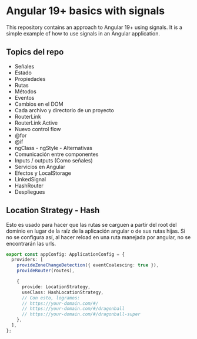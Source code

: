 # Angular 19+ basics with signals

This repository contains an approach to Angular 19+ using signals. It is a simple example of how to use signals in an Angular application.

## Topics del repo

- Señales
- Estado
- Propiedades
- Rutas
- Métodos
- Eventos
- Cambios en el DOM
- Cada archivo y directorio de un proyecto
- RouterLink
- RouterLink Active
- Nuevo control flow
- @for
- @if
- ngClass - ngStyle - Alternativas
- Comunicación entre componentes
- Inputs / outputs (Como señales)
- Servicios en Angular
- Efectos y LocalStorage
- LinkedSignal
- HashRouter
- Despliegues

## Location Strategy - Hash

Esto es usado para hacer que las rutas se carguen a partir del root del dominio en lugar de la raíz de la aplicación angular o de sus rutas hijas. Si no se configura así, al hacer reload en una ruta manejada por angular, no se encontrarán las urls.

```ts
export const appConfig: ApplicationConfig = {
  providers: [
    provideZoneChangeDetection({ eventCoalescing: true }),
    provideRouter(routes),

    {
      provide: LocationStrategy,
      useClass: HashLocationStrategy,
      // Con esto, logramos:
      // https://your-domain.com/#/
      // https://your-domain.com/#/dragonball
      // https://your-domain.com/#/dragonball-super
    },
  ],
};
```
